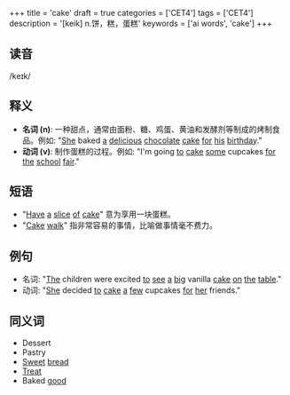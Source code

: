 +++
title = 'cake'
draft = true
categories = ['CET4']
tags = ['CET4']
description = '[keik] n.饼，糕，蛋糕'
keywords = ['ai words', 'cake']
+++

## 读音
/kеɪk/

## 释义
- **名词 (n)**: 一种甜点，通常由面粉、糖、鸡蛋、黄油和发酵剂等制成的烤制食品。例如: "[She](/zh/post/she/) baked [a](/zh/post/a/) [delicious](/zh/post/delicious/) [chocolate](/zh/post/chocolate/) [cake](/zh/post/cake/) [for](/zh/post/for/) [his](/zh/post/his/) [birthday](/zh/post/birthday/)."
- **动词 (v)**: 制作蛋糕的过程。例如: "I'm going [to](/zh/post/to/) [cake](/zh/post/cake/) [some](/zh/post/some/) cupcakes [for](/zh/post/for/) [the](/zh/post/the/) [school](/zh/post/school/) [fair](/zh/post/fair/)."

## 短语
- "[Have](/zh/post/have/) [a](/zh/post/a/) [slice](/zh/post/slice/) [of](/zh/post/of/) [cake](/zh/post/cake/)" 意为享用一块蛋糕。
- "[Cake](/zh/post/cake/) [walk](/zh/post/walk/)" 指非常容易的事情，比喻做事情毫不费力。

## 例句
- 名词: "[The](/zh/post/the/) children were excited [to](/zh/post/to/) [see](/zh/post/see/) [a](/zh/post/a/) [big](/zh/post/big/) vanilla [cake](/zh/post/cake/) [on](/zh/post/on/) [the](/zh/post/the/) [table](/zh/post/table/)."
- 动词: "[She](/zh/post/she/) decided [to](/zh/post/to/) [cake](/zh/post/cake/) [a](/zh/post/a/) [few](/zh/post/few/) cupcakes [for](/zh/post/for/) [her](/zh/post/her/) friends."

## 同义词
- Dessert
- Pastry
- [Sweet](/zh/post/sweet/) [bread](/zh/post/bread/)
- [Treat](/zh/post/treat/)
- Baked [good](/zh/post/good/)

